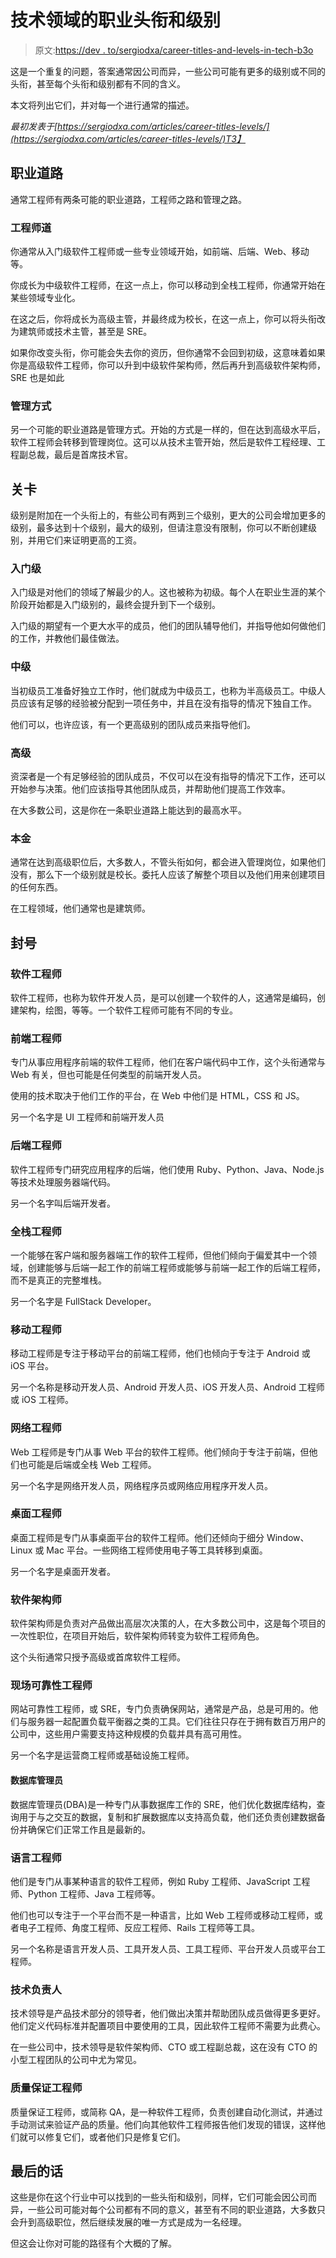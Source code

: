 # 技术领域的职业头衔和级别

> 原文:[https://dev . to/sergiodxa/career-titles-and-levels-in-tech-b3o](https://dev.to/sergiodxa/career-titles-and-levels-in-tech-b3o)

这是一个重复的问题，答案通常因公司而异，一些公司可能有更多的级别或不同的头衔，甚至每个头衔和级别都有不同的含义。

本文将列出它们，并对每一个进行通常的描述。

*最初发表于[https://sergiodxa.com/articles/career-titles-levels/](https://sergiodxa.com/articles/career-titles-levels/)T3】*

## [](#career-paths)职业道路

通常工程师有两条可能的职业道路，工程师之路和管理之路。

### [](#the-engineer-way)工程师道

你通常从入门级软件工程师或一些专业领域开始，如前端、后端、Web、移动等。

你成长为中级软件工程师，在这一点上，你可以移动到全栈工程师，你通常开始在某些领域专业化。

在这之后，你将成长为高级主管，并最终成为校长，在这一点上，你可以将头衔改为建筑师或技术主管，甚至是 SRE。

如果你改变头衔，你可能会失去你的资历，但你通常不会回到初级，这意味着如果你是高级软件工程师，你可以升到中级软件架构师，然后再升到高级软件架构师，SRE 也是如此

### [](#the-management-way)管理方式

另一个可能的职业道路是管理方式。开始的方式是一样的，但在达到高级水平后，软件工程师会转移到管理岗位。这可以从技术主管开始，然后是软件工程经理、工程副总裁，最后是首席技术官。

## [](#levels)关卡

级别是附加在一个头衔上的，有些公司有两到三个级别，更大的公司会增加更多的级别，最多达到十个级别，最大的级别，但请注意没有限制，你可以不断创建级别，并用它们来证明更高的工资。

### [](#entrylevel)入门级

入门级是对他们的领域了解最少的人。这也被称为初级。每个人在职业生涯的某个阶段开始都是入门级别的，最终会提升到下一个级别。

入门级的期望有一个更大水平的成员，他们的团队辅导他们，并指导他如何做他们的工作，并教他们最佳做法。

### [](#midlevel)中级

当初级员工准备好独立工作时，他们就成为中级员工，也称为半高级员工。中级人员应该有足够的经验被分配到一项任务中，并且在没有指导的情况下独自工作。

他们可以，也许应该，有一个更高级别的团队成员来指导他们。

### [](#senior)高级

资深者是一个有足够经验的团队成员，不仅可以在没有指导的情况下工作，还可以开始参与决策。他们应该指导其他团队成员，并帮助他们提高工作效率。

在大多数公司，这是你在一条职业道路上能达到的最高水平。

### [](#principal)本金

通常在达到高级职位后，大多数人，不管头衔如何，都会进入管理岗位，如果他们没有，那么下一个级别就是校长。委托人应该了解整个项目以及他们用来创建项目的任何东西。

在工程领域，他们通常也是建筑师。

## [](#titles)封号

### [](#software-engineer)软件工程师

软件工程师，也称为软件开发人员，是可以创建一个软件的人，这通常是编码，创建架构，绘图，等等。一个软件工程师可能有不同的专业。

### [](#frontend-engineer)前端工程师

专门从事应用程序前端的软件工程师，他们在客户端代码中工作，这个头衔通常与 Web 有关，但也可能是任何类型的前端开发人员。

使用的技术取决于他们工作的平台，在 Web 中他们是 HTML，CSS 和 JS。

另一个名字是 UI 工程师和前端开发人员

### [](#backend-engineer)后端工程师

软件工程师专门研究应用程序的后端，他们使用 Ruby、Python、Java、Node.js 等技术处理服务器端代码。

另一个名字叫后端开发者。

### [](#fullstack-engineer)全栈工程师

一个能够在客户端和服务器端工作的软件工程师，但他们倾向于偏爱其中一个领域，创建能够与后端一起工作的前端工程师或能够与前端一起工作的后端工程师，而不是真正的完整堆栈。

另一个名字是 FullStack Developer。

### [](#mobile-engineer)移动工程师

移动工程师是专注于移动平台的前端工程师，他们也倾向于专注于 Android 或 iOS 平台。

另一个名称是移动开发人员、Android 开发人员、iOS 开发人员、Android 工程师或 iOS 工程师。

### [](#web-engineer)网络工程师

Web 工程师是专门从事 Web 平台的软件工程师。他们倾向于专注于前端，但他们也可能是后端或全栈 Web 工程师。

另一个名字是网络开发人员，网络程序员或网络应用程序开发人员。

### [](#desktop-engineer)桌面工程师

桌面工程师是专门从事桌面平台的软件工程师。他们还倾向于细分 Window、Linux 或 Mac 平台。一些网络工程师使用电子等工具转移到桌面。

另一个名字是桌面开发者。

### [](#software-architect)软件架构师

软件架构师是负责对产品做出高层次决策的人，在大多数公司中，这是每个项目的一次性职位，在项目开始后，软件架构师转变为软件工程师角色。

这个头衔通常只授予高级或首席软件工程师。

### [](#site-reliability-engineer)现场可靠性工程师

网站可靠性工程师，或 SRE，专门负责确保网站，通常是产品，总是可用的。他们与服务器一起配置负载平衡器之类的工具。它们往往只存在于拥有数百万用户的公司中，这些用户需要支持这种规模的负载并具有高可用性。

另一个名字是运营商工程师或基础设施工程师。

#### [](#database-administrator)数据库管理员

数据库管理员(DBA)是一种专门从事数据库工作的 SRE，他们优化数据库结构，查询用于与之交互的数据，复制和扩展数据库以支持高负载，他们还负责创建数据备份并确保它们正常工作且是最新的。

### [](#language-engineer)语言工程师

他们是专门从事某种语言的软件工程师，例如 Ruby 工程师、JavaScript 工程师、Python 工程师、Java 工程师等。

他们也可以专注于一个平台而不是一种语言，比如 Web 工程师或移动工程师，或者电子工程师、角度工程师、反应工程师、Rails 工程师等工具。

另一个名称是语言开发人员、工具开发人员、工具工程师、平台开发人员或平台工程师。

### [](#tech-lead)技术负责人

技术领导是产品技术部分的领导者，他们做出决策并帮助团队成员做得更多更好。他们定义代码标准并配置项目中要使用的工具，因此软件工程师不需要为此费心。

在一些公司中，技术领导是软件架构师、CTO 或工程副总裁，这在没有 CTO 的小型工程团队的公司中尤为常见。

### [](#quality-assurance-engineer)质量保证工程师

质量保证工程师，或简称 QA，是一种软件工程师，负责创建自动化测试，并通过手动测试来验证产品的质量。他们向其他软件工程师报告他们发现的错误，这样他们就可以修复它们，或者他们只是修复它们。

## [](#final-words)最后的话

这些是你在这个行业中可以找到的一些头衔和级别，同样，它们可能会因公司而异，一些公司可能对每个公司都有不同的意义，甚至有不同的职业道路，大多数只会升到高级职位，然后继续发展的唯一方式是成为一名经理。

但这会让你对可能的路径有个大概的了解。